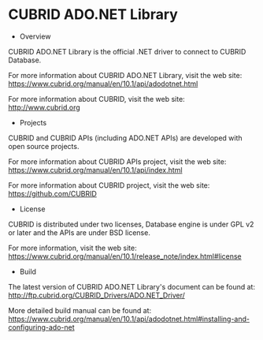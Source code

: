 CUBRID ADO.NET Library
=====================================

 - Overview

CUBRID ADO.NET Library is the official .NET driver to connect to CUBRID Database.

For more information about CUBRID ADO.NET Library, visit the web site:
https://www.cubrid.org/manual/en/10.1/api/adodotnet.html

For more information about CUBRID, visit the web site: 
http://www.cubrid.org

 - Projects

CUBRID and CUBRID APIs (including ADO.NET APIs) are developed with open source projects.

For more information about CUBRID APIs project, visit the web site:
https://www.cubrid.org/manual/en/10.1/api/index.html

For more information about CUBRID project, visit the web site: 
https://github.com/CUBRID

 - License

CUBRID is distributed under two licenses, Database engine is under GPL v2 or
later and the APIs are under BSD license.

For more information, visit the web site:
https://www.cubrid.org/manual/en/10.1/release_note/index.html#license

 - Build

The latest version of CUBRID ADO.NET Library's document can be found at: 
http://ftp.cubrid.org/CUBRID_Drivers/ADO.NET_Driver/

More detailed build manual can be found at: 
https://www.cubrid.org/manual/en/10.1/api/adodotnet.html#installing-and-configuring-ado-net
